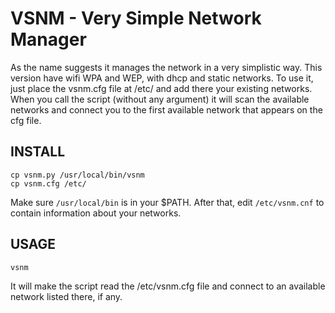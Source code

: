 VSNM - Very Simple Network Manager
==================================

As the name suggests it manages the network in a very simplistic way. This 
version have wifi WPA and WEP, with dhcp and static networks. To use it, just 
place the vsnm.cfg file at /etc/ and add there your existing networks. When you
call the script (without any argument) it will scan the available networks and
connect you to the first available network that appears on the cfg file.


INSTALL
-------

    cp vsnm.py /usr/local/bin/vsnm
    cp vsnm.cfg /etc/

Make sure `/usr/local/bin` is in your $PATH. After that, edit `/etc/vsnm.cnf`
to contain information about your networks.


USAGE
-----

    vsnm

It will make the script read the /etc/vsnm.cfg file and connect to an available 
network listed there, if any.
